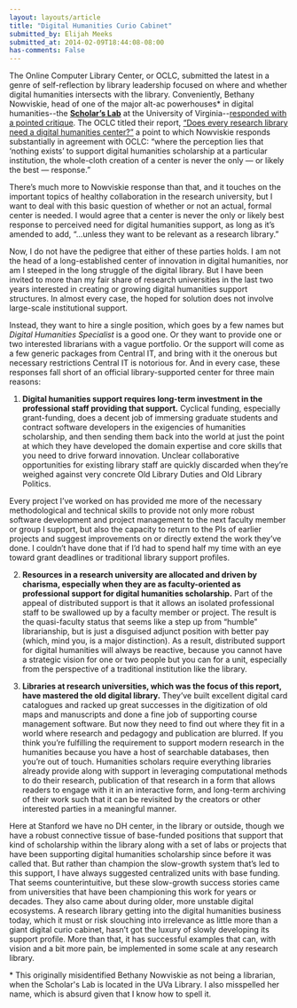 ```yaml
---
layout: layouts/article
title: "Digital Humanities Curio Cabinet"
submitted_by: Elijah Meeks
submitted_at: 2014-02-09T18:44:08-08:00
has-comments: False
---
```


The Online Computer Library Center, or OCLC, submitted the latest in a genre of self-reflection by library leadership focused on where and whether digital humanities intersects with the library. Conveniently, Bethany Nowviskie, head of one of the major alt-ac powerhouses\* in digital humanities--the [**Scholar’s Lab**](http://www.scholarslab.org/) at the University of Virginia--[responded with a pointed critique](http://nowviskie.org/2014/asking-for-it/). The OCLC titled their report, [“Does every research library need a digital humanities center?”](http://www.oclc.org/research/publications/library/2014/oclcresearch-digital-humanities-center-2014-overview.html) a point to which Nowviskie responds substantially in agreement with OCLC: “where the perception lies that ‘nothing exists’ to support digital humanities scholarship at a particular institution, the whole-cloth creation of a center is never the only — or likely the best — response.”


There’s much more to Nowviskie response than that, and it touches on the important topics of healthy collaboration in the research university, but I want to deal with this basic question of whether or not an actual, formal center is needed. I would agree that a center is never the only or likely best response to perceived need for digital humanities support, as long as it’s amended to add, “...unless they want to be relevant as a research library.”


Now, I do not have the pedigree that either of these parties holds. I am not the head of a long-established center of innovation in digital humanities, nor am I steeped in the long struggle of the digital library. But I have been invited to more than my fair share of research universities in the last two years interested in creating or growing digital humanities support structures. In almost every case, the hoped for solution does not involve large-scale institutional support.


Instead, they want to hire a single position, which goes by a few names but *Digital Humanities Specialist* is a good one. Or they want to provide one or two interested librarians with a vague portfolio. Or the support will come as a few generic packages from Central IT, and bring with it the onerous but necessary restrictions Central IT is notorious for. And in every case, these responses fall short of an official library-supported center for three main reasons:


1) **Digital humanities support requires long-term investment in the professional staff providing that support.** Cyclical funding, especially grant-funding, does a decent job of immersing graduate students and contract software developers in the exigencies of humanities scholarship, and then sending them back into the world at just the point at which they have developed the domain expertise and core skills that you need to drive forward innovation. Unclear collaborative opportunities for existing library staff are quickly discarded when they’re weighed against very concrete Old Library Duties and Old Library Politics. 


Every project I’ve worked on has provided me more of the necessary methodological and technical skills to provide not only more robust software development and project management to the next faculty member or group I support, but also the capacity to return to the PIs of earlier projects and suggest improvements on or directly extend the work they’ve done. I couldn’t have done that if I’d had to spend half my time with an eye toward grant deadlines or traditional library support profiles.


2) **Resources in a research university are allocated and driven by charisma, especially when they are as faculty-oriented as professional support for digital humanities scholarship.** Part of the appeal of distributed support is that it allows an isolated professional staff to be swallowed up by a faculty member or project. The result is the quasi-faculty status that seems like a step up from “humble” librarianship, but is just a disguised adjunct position with better pay (which, mind you, is a major distinction). As a result, distributed support for digital humanities will always be reactive, because you cannot have a strategic vision for one or two people but you can for a unit, especially from the perspective of a traditional institution like the library.


3) **Libraries at research universities, which was the focus of this report, have mastered the old digital library.** They’ve built excellent digital card catalogues and racked up great successes in the digitization of old maps and manuscripts and done a fine job of supporting course management software. But now they need to find out where they fit in a world where research and pedagogy and publication are blurred. If you think you’re fulfilling the requirement to support modern research in the humanities because you have a host of searchable databases, then you’re out of touch. Humanities scholars require everything libraries already provide along with support in leveraging computational methods to do their research, publication of that research in a form that allows readers to engage with it in an interactive form, and long-term archiving of their work such that it can be revisited by the creators or other interested parties in a meaningful manner.


Here at Stanford we have no DH center, in the library or outside, though we have a robust connective tissue of base-funded positions that support that kind of scholarship within the library along with a set of labs or projects that have been supporting digital humanities scholarship since before it was called that. But rather than champion the slow-growth system that’s led to this support, I have always suggested centralized units with base funding. That seems counterintuitive, but these slow-growth success stories came from universities that have been championing this work for years or decades. They also came about during older, more unstable digital ecosystems. A research library getting into the digital humanities business today, which it must or risk slouching into irrelevance as little more than a giant digital curio cabinet, hasn’t got the luxury of slowly developing its support profile. More than that, it has successful examples that can, with vision and a bit more pain, be implemented in some scale at any research library.


\* This originally misidentified Bethany Nowviskie as not being a librarian, when the Scholar's Lab is located in the UVa Library. I also misspelled her name, which is absurd given that I know how to spell it.


 
 